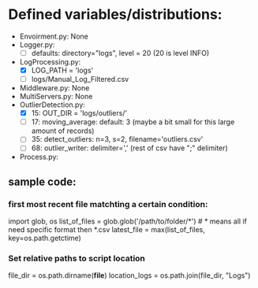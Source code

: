 # Defined variables/distributions:

* Envoirment.py: None
* Logger.py:
    * [ ] defaults: directory="logs", level = 20 (20 is level INFO)
* LogProcessing.py:
    * [x] LOG_PATH = 'logs'
    * [ ] logs/Manual_Log_Filtered.csv
* Middleware.py: None
* MultiServers.py: None
* OutlierDetection.py:
    * [x] 15: OUT_DIR = 'logs/outliers/'
    * [ ] 17: moving_average: default: 3 (maybe a bit small for this large amount of records)
    * [ ] 35: detect_outliers: n=3, s=2, filename='outliers.csv'
    * [ ] 68: outlier_writer: delimiter=',' (rest of csv have ";" delimiter)
* Process.py: 


## sample code:
### first most recent file matchting a certain condition:
import glob, os
list_of_files = glob.glob('/path/to/folder/\*') # * means all if need specific format then \*.csv
latest_file = max(list_of_files, key=os.path.getctime)

### Set relative paths to script location
file_dir = os.path.dirname(__file__)
location_logs = os.path.join(file_dir, "Logs")
